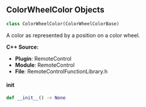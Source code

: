 ## ColorWheelColor Objects

```python
class ColorWheelColor(ColorWheelColorBase)
```

A color as represented by a position on a color wheel.

**C++ Source:**

- **Plugin**: RemoteControl
- **Module**: RemoteControl
- **File**: RemoteControlFunctionLibrary.h

<a id="unreal.ColorWheelColor.__init__"></a>

#### __init__

```python
def __init__() -> None
```

<a id="unreal.ColorGradingWheelColor"></a>